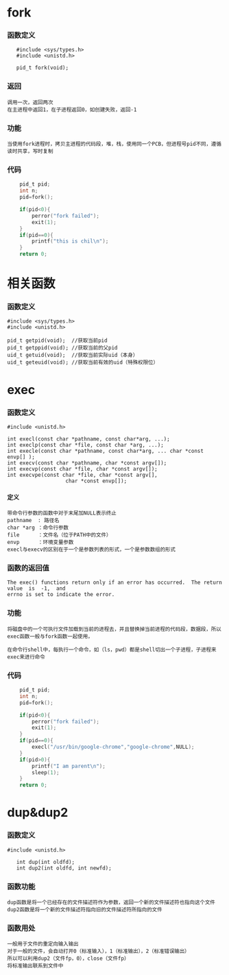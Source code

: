 # fork

###  函数定义

       #include <sys/types.h>
       #include <unistd.h>

       pid_t fork(void);

### 返回

    调用一次，返回两次
    在主进程中返回1，在子进程返回0，如创建失败，返回-1

### 功能

    当使用fork进程时，拷贝主进程的代码段，堆，栈，使用同一个PCB，但进程号pid不同，遵循读时共享，写时复制

### 代码
```c
    pid_t pid;
    int n;
    pid=fork();

    if(pid<0){
        perror("fork failed");
        exit(1);
    }
    if(pid==0){
        printf("this is chil\n");
    }
    return 0;
```

# 相关函数
### 函数定义

    #include <sys/types.h>
    #include <unistd.h>

    pid_t getpid(void);  //获取当前pid
    pid_t getppid(void); //获取当前的父pid
    uid_t getuid(void);  //获取当前实际uid（本身）
    uid_t geteuid(void); //获取当前有效的uid（特殊权限位）

# exec

### 函数定义
    #include <unistd.h>

    int execl(const char *pathname, const char*arg, ...);
    int execlp(const char *file, const char *arg, ...);
    int execle(const char *pathname, const char*arg, ... char *const envp[] );
    int execv(const char *pathname, char *const argv[]);
    int execvp(const char *file, char *const argv[]);
    int execvpe(const char *file, char *const argv[],
                       char *const envp[]);

#### 定义
    带命令行参数的函数中对于末尾加NULL表示终止
    pathname  : 路径名
    char *arg ：命令行参数
    file      ：文件名（位于PATH中的文件）
    envp      ：环境变量参数
    execl与execv的区别在于一个是参数列表的形式，一个是参数数组的形式

### 函数的返回值   

    The exec() functions return only if an error has occurred.  The return value  is  -1,  and
    errno is set to indicate the error.

### 功能

    将磁盘中的一个可执行文件加载到当前的进程去，并且替换掉当前进程的代码段，数据段，所以exec函数一般与fork函数一起使用，

    在命令行shell中，每执行一个命令，如（ls，pwd）都是shell切出一个子进程，子进程来exec来进行命令

### 代码
```c
    pid_t pid;
    int n;
    pid=fork();

    if(pid<0){
        perror("fork failed");
        exit(1);
    }
    if(pid==0){
        execl("/usr/bin/google-chrome","google-chrome",NULL);
    }
    if(pid>0){
        printf("I am parent\n");
        sleep(1);
    }
    return 0;
```

# dup&dup2

### 函数定义

    #include <unistd.h>

       int dup(int oldfd);
       int dup2(int oldfd, int newfd);

### 函数功能

    dup函数是将一个已经存在的文件描述符作为参数，返回一个新的文件描述符也指向这个文件
    dup2函数是将一个新的文件描述符指向旧的文件描述符所指向的文件

### 函数用处

    一般用于文件的重定向输入输出
    对于一般的文件，会自动打开0（标准输入），1（标准输出），2（标准错误输出）
    所以可以利用dup2（文件fp，0），close（文件fp）
    将标准输出联系到文件中



    
